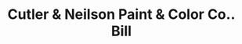 ---
doi: 10.7916/D8FN2JCX
date_other: '1897'
date_other_textual: '1897'
form: printed ephemera
genre:
- Invoices
name:
- Cutler & Neilson Paint & Color Co.
object_in_context_url: https://biggert.cul.columbia.edu/items/view/ave_biggert_01883
subject_hierarchical_geographic:
- Kansas City, Missouri, United States
subject_name:
- Cutler & Neilson Paint & Color Co.
title: Cutler & Neilson Paint & Color Co.. Bill
sort_title: Cutler & Neilson Paint & Color Co.. Bill
call_number: ave_biggert_01883
coordinates:
- 39.099722222222226,-94.57833333333333
pid: ave_biggert_01883
identifiers: ave_biggert_01883
permalink: /biggert/ave_biggert_01883/
layout: iiif-image-page
---